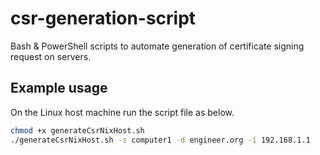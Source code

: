 # csr-generation-script
Bash &amp; PowerShell scripts to automate generation of certificate signing request on servers.

## Example usage

On the Linux host machine run the script file as below.

```bash
chmod +x generateCsrNixHost.sh
./generateCsrNixHost.sh -s computer1 -d engineer.org -i 192.168.1.1
```